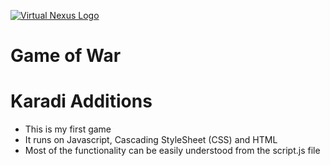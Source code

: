 [![Virtual Nexus Logo](http://www.virtualnex.us/wp-content/uploads/2016/10/VN_Logo.png)](http://www.virtualnex.us)

# Game of War
# Karadi Additions #

- This is my first game
- It runs on Javascript, Cascading StyleSheet (CSS) and HTML
- Most of the functionality can be easily understood from the script.js file



